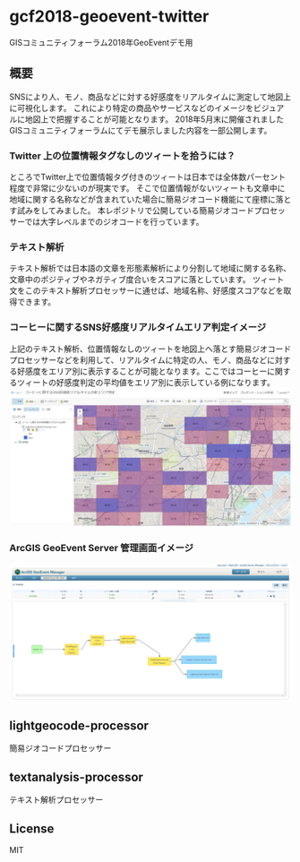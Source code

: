 # gcf2018-geoevent-twitter
GISコミュニティフォーラム2018年GeoEventデモ用

## 概要
SNSにより人、モノ、商品などに対する好感度をリアルタイムに測定して地図上に可視化します。
これにより特定の商品やサービスなどのイメージをビジュアルに地図上で把握することが可能となります。
2018年5月末に開催されましたGISコミュニティフォーラムにてデモ展示しました内容を一部公開します。

### Twitter 上の位置情報タグなしのツィートを拾うには？
ところでTwitter上で位置情報タグ付きのツィートは日本では全体数パーセント程度で非常に少ないのが現実です。
そこで位置情報がないツィートも文章中に地域に関する名称などが含まれていた場合に簡易ジオコード機能にて座標に落とす試みをしてみました。
本レポジトリで公開している簡易ジオコードプロセッサーでは大字レベルまでのジオコードを行っています。

### テキスト解析
テキスト解析では日本語の文章を形態素解析により分割して地域に関する名称、文章中のポジティブやネガティブ度合いをスコアに落としています。
ツィート文をこのテキスト解析プロセッサーに通せば、地域名称、好感度スコアなどを取得できます。

### コーヒーに関するSNS好感度リアルタイムエリア判定イメージ
上記のテキスト解析、位置情報なしのツィートを地図上へ落とす簡易ジオコードプロセッサーなどを利用して、リアルタイムに特定の人、モノ、商品などに対する好感度をエリア別に表示することが可能となります。ここではコーヒーに関するツィートの好感度判定の平均値をエリア別に表示している例になります。
![コーヒーに関するSNS好感度リアルタイムエリア判定イメージ](https://github.com/EJHattori/gcf2018-geoevent-twitter/blob/master/images/sns_area_coffee_tokyo.JPG)

### ArcGIS GeoEvent Server 管理画面イメージ
![ArcGIS GeoEvent Server 管理画面イメージ](https://github.com/EJHattori/gcf2018-geoevent-twitter/blob/master/images/geoevent_manager_sample.PNG)

## lightgeocode-processor
簡易ジオコードプロセッサー

## textanalysis-processor
テキスト解析プロセッサー

## License
MIT
